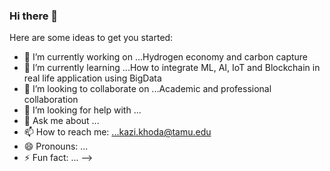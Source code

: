 ### Hi there 👋
Here are some ideas to get you started:

- 🔭 I’m currently working on ...Hydrogen economy and carbon capture
- 🌱 I’m currently learning ...How to integrate ML, AI, IoT and Blockchain in real life application using BigData
- 👯 I’m looking to collaborate on ...Academic and professional collaboration
- 🤔 I’m looking for help with ...
- 💬 Ask me about ...
- 📫 How to reach me: ...kazi.khoda@tamu.edu
- 😄 Pronouns: ...
- ⚡ Fun fact: ...
-->
